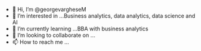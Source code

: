 - 👋 Hi, I’m @georgevargheseM
- 👀 I’m interested in ...Business analytics, data analytics, data science and AI
- 🌱 I’m currently learning ...BBA with business analytics
- 💞️ I’m looking to collaborate on ...
- 📫 How to reach me ...

<!---
georgevargheseM/georgevargheseM is a ✨ special ✨ repository because its `README.md` (this file) appears on your GitHub profile.
You can click the Preview link to take a look at your changes.
--->

